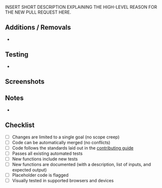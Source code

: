 INSERT SHORT DESCRIPTION EXPLAINING THE HIGH-LEVEL REASON FOR THE NEW PULL REQUEST HERE.

## Additions / Removals

-

## Testing

-

## Screenshots


## Notes

-

## Checklist

* [ ] Changes are limited to a single goal (no scope creep)
* [ ] Code can be automatically merged (no conflicts)
* [ ] Code follows the standards laid out in the [contributing guide](https://github.com/bullhorn/career-portal/blob/master/CONTRIBUTING.md)
* [ ] Passes all existing automated tests
* [ ] New functions include new tests
* [ ] New functions are documented (with a description, list of inputs, and expected output)
* [ ] Placeholder code is flagged
* [ ] Visually tested in supported browsers and devices
